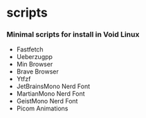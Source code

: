 # scripts

### Minimal scripts for install in Void Linux

- Fastfetch
- Ueberzugpp
- Min Browser
- Brave Browser
- Ytfzf
- JetBrainsMono Nerd Font
- MartianMono Nerd Font
- GeistMono Nerd Font
- Picom Animations
